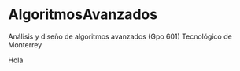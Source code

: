 # AlgoritmosAvanzados
Análisis y diseño de algoritmos avanzados (Gpo 601) Tecnológico de Monterrey

Hola